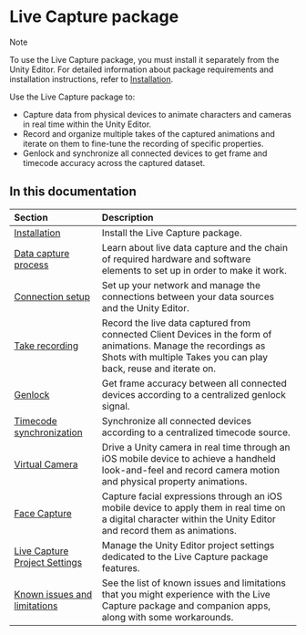 # Live Capture package

>[!NOTE]
>To use the Live Capture package, you must install it separately from the Unity Editor. For detailed information about package requirements and installation instructions, refer to [Installation](installation.md).

Use the Live Capture package to:
* Capture data from physical devices to animate characters and cameras in real time within the Unity Editor.
* Record and organize multiple takes of the captured animations and iterate on them to fine-tune the recording of specific properties.
* Genlock and synchronize all connected devices to get frame and timecode accuracy across the captured dataset.

## In this documentation

| Section | Description |
| :--- | :--- |
| [Installation](installation.md) | Install the Live Capture package. |
| [Data capture process](data-capture-process.md) | Learn about live data capture and the chain of required hardware and software elements to set up in order to make it work. |
| [Connection setup](connection.md) | Set up your network and manage the connections between your data sources and the Unity Editor. |
| [Take recording](take-system.md) | Record the live data captured from connected Client Devices in the form of animations. Manage the recordings as Shots with multiple Takes you can play back, reuse and iterate on. |
| [Genlock](genlock.md) | Get frame accuracy between all connected devices according to a centralized genlock signal. |
| [Timecode synchronization](timecode-synchronization.md) | Synchronize all connected devices according to a centralized timecode source. |
| [Virtual Camera](virtual-camera.md) | Drive a Unity camera in real time through an iOS mobile device to achieve a handheld look-and-feel and record camera motion and physical property animations. |
| [Face Capture](face-capture.md) | Capture facial expressions through an iOS mobile device to apply them in real time on a digital character within the Unity Editor and record them as animations.  |
| [Live Capture Project Settings](ref-project-settings-main.md) | Manage the Unity Editor project settings dedicated to the Live Capture package features. |
| [Known issues and limitations](known-issues-limitations.md) | See the list of known issues and limitations that you might experience with the Live Capture package and companion apps, along with some workarounds. |
